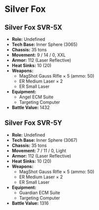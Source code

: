 # Silver Fox
## Silver Fox SVR-5X
- **Role:** Undefined
- **Tech Base:** Inner Sphere (3065)
- **Chassis:** 35 tons
- **Movement:** 9 / 14 / 0, XXL
- **Armor:** 112 (Laser Reflective)
- **Heat Sinks:** 10 (20)
- **Weapons:**
  - MagShot Gauss Rifle × 5 (ammo: 50)
  - ER Medium Laser × 2
  - ER Small Laser
- **Equipment:**
  - Angel ECM Suite
  - Targeting Computer
- **Battle Value:** 1432

## Silver Fox SVR-5Y
- **Role:** Undefined
- **Tech Base:** Inner Sphere (3067)
- **Chassis:** 35 tons
- **Movement:** 7 / 11 / 0, Light
- **Armor:** 112 (Laser Reflective)
- **Heat Sinks:** 10 (20)
- **Weapons:**
  - MagShot Gauss Rifle × 5 (ammo: 50)
  - ER Medium Laser × 2
  - ER Small Laser
- **Equipment:**
  - Guardian ECM Suite
  - Targeting Computer
- **Battle Value:** 1316

